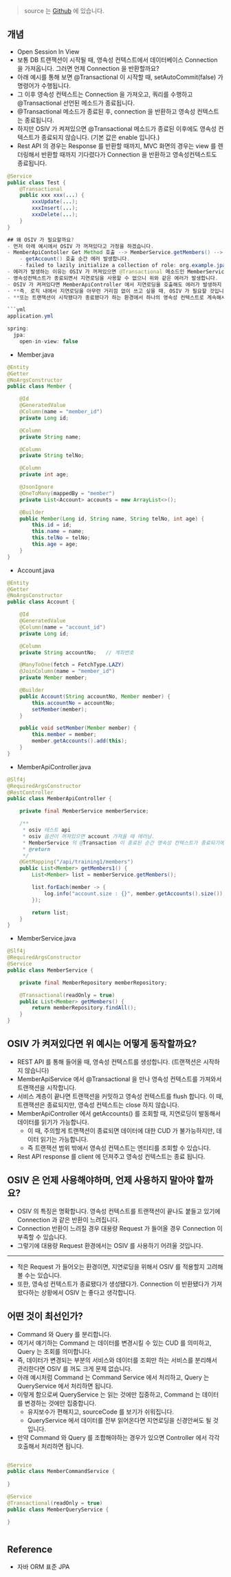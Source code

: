  > source 는 [Github](https://github.com/leechoongyon/spring-boot-jpa-example) 에 있습니다. 

## 개념
- Open Session In View
- 보통 DB 트랜잭션이 시작될 때, 영속성 컨텍스트에서 데이터베이스 Connection 을 가져옵니다. 그러면 언제 Connection 을 반환할까요?
- 아래 예시를 통해 보면 @Transactional 이 시작할 때, setAutoCommit(false) 가 명령어가 수행됩니다. 
- 그 이후 영속성 컨텍스트는 Connection 을 가져오고, 쿼리를 수행하고 @Transactional 선언된 메소드가 종료됩니다.
- @Transactional 메소드가 종료된 후, connection 을 반환하고 영속성 컨텍스트는 종료됩니다.
- 하지만 OSIV 가 켜져있으면 @Transactional 메소드가 종료된 이후에도 영속성 컨텍스트가 종료되지 않습니다. (기본 값은 enable 입니다.) 
- Rest API 의 경우는 Response 를 반환할 때까지, MVC 화면의 경우는 view 를 렌더링해서 반환할 때까지 기다렸다가 Connection 을 반환하고 영속성컨텍스트도 종료됩니다.

```java
@Service
public class Test {
	@Transactional
	public xxx xxx(...) {
		xxxUpdate(...);
		xxxInsert(...);
		xxxDelete(...);
	}
}

## 왜 OSIV 가 필요할까요?
- 먼저 아래 예시에서 OSIV 가 꺼져있다고 가정을 하겠습니다.
- MemberApiContoller Get Method 호출 --> MemberService.getMembers() --> MemberApiController 에서 getAccount() 호출
    - getAccount() 호출 순간 에러 발생합니다.
    - failed to lazily initialize a collection of role: org.example.jpa.domain.Member.Account, could not initialize proxy - no Session"
- 에러가 발생하는 이유는 OSIV 가 꺼져있으면 @Transactional 메소드인 MemberService.getMembers() 가 끝나는 순간 트랜잭션, 영속성 컨텍스트이 종료됩니다.
- 영속성컨텍스트가 종료되면서 지연로딩을 사용할 수 없으니 위와 같은 에러가 발생합니다.
- OSIV 가 켜져있다면 MemberApiController 에서 지연로딩을 호출해도 에러가 발생하지 않을 것입니다.
- **즉, 로직 내에서 지연로딩을 아무런 거리낌 없이 쓰고 싶을 때, OSIV 가 필요할 것입니다.**
- **또는 트랜잭션이 시작됐다가 종료됐다가 하는 환경에서 하나의 영속성 컨텍스트로 계속해서 사용할 수 있으면 좋습니다. 왜냐하면 Connection 을 반환하고 가져오고 하는 과정이 빈번하게 반복되기 때문입니다.** 

```yml
application.yml

spring:
  jpa:
    open-in-view: false


```

- Member.java
```java
@Entity
@Getter
@NoArgsConstructor
public class Member {

    @Id
    @GeneratedValue
    @Column(name = "member_id")
    private Long id;

    @Column
    private String name;

    @Column
    private String telNo;

    @Column
    private int age;

    @JsonIgnore
    @OneToMany(mappedBy = "member")
    private List<Account> accounts = new ArrayList<>();

    @Builder
    public Member(Long id, String name, String telNo, int age) {
        this.id = id;
        this.name = name;
        this.telNo = telNo;
        this.age = age;
    }
}
```

- Account.java
```java
@Entity
@Getter
@NoArgsConstructor
public class Account {

    @Id
    @GeneratedValue
    @Column(name = "account_id")
    private Long id;

    @Column
    private String accountNo;   // 계좌번호

    @ManyToOne(fetch = FetchType.LAZY)
    @JoinColumn(name = "member_id")
    private Member member;

    @Builder
    public Account(String accountNo, Member member) {
        this.accountNo = accountNo;
        setMember(member);
    }

    public void setMember(Member member) {
        this.member = member;
        member.getAccounts().add(this);
    }
}
```


- MemberApiController.java
```java
@Slf4j
@RequiredArgsConstructor
@RestController
public class MemberApiController {

    private final MemberService memberService;

    /**
     * osiv 테스트 api
     * osiv 옵션이 꺼져있으면 account 가져올 때 에러남.
     * MemberService 의 @Transaction 이 종료된 순간 영속성 컨텍스트가 종료되기에.
     * @return
     */
    @GetMapping("/api/training1/members")
    public List<Member> getMembers1() {
        List<Member> list = memberService.getMembers();

        list.forEach(member -> {
            log.info("account.size : {}", member.getAccounts().size());
        });

        return list;
    }
}
```

- MemberService.java
```java
@Slf4j
@RequiredArgsConstructor
@Service
public class MemberService {

    private final MemberRepository memberRepository;

    @Transactional(readOnly = true)
    public List<Member> getMembers() {
        return memberRepository.findAll();
    }
}
```

## OSIV 가 켜져있다면 위 예시는 어떻게 동작할까요?
- REST API 를 통해 들어올 때, 영속성 컨텍스트를 생성합니다. (트랜잭션은 시작하지 않습니다)
- MemberApiService 에서 @Transactional 을 만나 영속성 컨텍스트를 가져와서 트랜잭션을 시작합니다.
- 서비스 계층이 끝나면 트랜잭션을 커밋하고 영속성 컨텍스트를 flush 합니다. 이 때, 트랜잭션은 종료되지만, 영속성 컨텍스트는 close 하지 않습니다.
- MemberApiController 에서 getAccounts() 를 조회할 때, 지연로딩이 발동해서 데이터를 읽기가 가능합니다.
    - 이 때, 주의할게 트랜잭션이 종료되면 데이터에 대한 CUD 가 불가능하지만, 데이터 읽기는 가능합니다.
    - 즉 트랜잭션 범위 밖에서 영속성 컨텍스트는 엔티티를 조회할 수 있습니다.
- Rest API response 를 client 에 던져주고 영속성 컨텍스트는 종료 됩니다.


## OSIV 은 언제 사용해야하며, 언제 사용하지 말아야 할까요?
- OSIV 의 특징은 명확합니다. 영속성 컨텍스트를 트랜잭션이 끝나도 붙들고 있기에 Connection 과 같은 반환이 느려집니다.
- Connection 반환이 느려질 경우 대용량 Request 가 들어올 경우 Connection 이 부족할 수 있습니다.
- 그렇기에 대용량 Request 환경에서는 OSIV 를 사용하기 어려울 것입니다.
------------------
- 적은 Request 가 들어오는 환경이면, 지연로딩을 위해서 OSIV 를 적용할지 고려해볼 수는 있습니다.   
- 또한, 영속성 컨텍스트가 종료됐다가 생성됐다가. Connection 이 반환됐다가 가져왔다하는 상황에서 OSIV 는 좋다고 생각합니다. 

## 어떤 것이 최선인가?
- Command 와 Query 를 분리합니다.
- 여기서 얘기하는 Command 는 데이터를 변경시킬 수 있는 CUD 를 의미하고, Query 는 조회를 의미합니다.
- 즉, 데이터가 변경되는 부분의 서비스와 데이터를 조회만 하는 서비스를 분리해서 관리한다면 OSIV 를 꺼도 크게 문제 없습니다.
- 아래 예시처럼 Command 는 Command Service 에서 처리하고, Query 는 QueryService 에서 처리하면 됩니다.
- 이렇게 함으로써 QueryService 는 읽는 것에만 집중하고, Command 는 데이터를 변경하는 것에만 집중합니다.
    - 유지보수가 편해지고, sourceCode 를 보기가 쉬워집니다.
    - QueryService 에서 데이터를 전부 읽어온다면 지연로딩을 신경안써도 될 것입니다.
- 만약 Command 와 Query 를 조합해야하는 경우가 있으면 Controller 에서 각각 호출해서 처리하면 됩니다.

```java

@Service
public class MemberCommandService {
    
}

@Service
@Transactional(readOnly = true)
public class MemberQueryService {

}



```





## Reference
- 자바 ORM 표준 JPA
